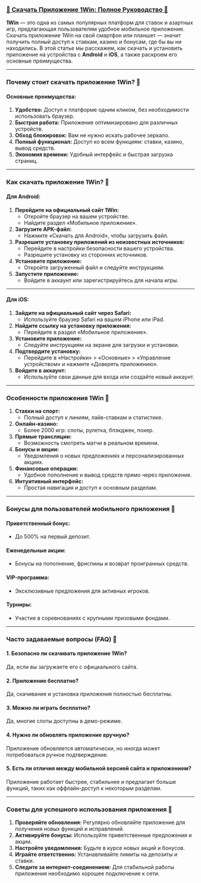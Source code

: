 ### [📱 Скачать Приложение 1Win: Полное Руководство 🚀](https://brandplay.link/9sD8CZLQ)


**1Win** — это одна из самых популярных платформ для ставок и азартных игр, предлагающая пользователям удобное мобильное приложение. Скачать приложение 1Win на свой смартфон или планшет — значит получить полный доступ к ставкам, казино и бонусам, где бы вы ни находились. В этой статье мы расскажем, как скачать и установить приложение на устройства с **Android** и **iOS**, а также раскроем его основные преимущества.

***

### Почему стоит скачать приложение 1Win? 🎯

#### Основные преимущества:

1. **Удобство:** Доступ к платформе одним кликом, без необходимости использовать браузер.
2. **Быстрая работа:** Приложение оптимизировано для различных устройств.
3. **Обход блокировок:** Вам не нужно искать рабочее зеркало.
4. **Полный функционал:** Доступ ко всем функциям: ставки, казино, вывод средств.
5. **Экономия времени:** Удобный интерфейс и быстрая загрузка страниц.

***

### Как скачать приложение 1Win? 🔑

#### Для Android:

1. **Перейдите на официальный сайт 1Win:**
   * Откройте браузер на вашем устройстве.
   * Найдите раздел «Мобильное приложение».
2. **Загрузите APK-файл:**
   * Нажмите «Скачать для Android», чтобы загрузить файл.
3. **Разрешите установку приложений из неизвестных источников:**
   * Перейдите в настройки безопасности вашего устройства.
   * Разрешите установку из сторонних источников.
4. **Установите приложение:**
   * Откройте загруженный файл и следуйте инструкциям.
5. **Запустите приложение:**
   * Войдите в аккаунт или зарегистрируйтесь для начала игры.

***

#### Для iOS:

1. **Зайдите на официальный сайт через Safari:**
   * Используйте браузер Safari на вашем iPhone или iPad.
2. **Найдите ссылку на установку приложения:**
   * Перейдите в раздел «Мобильное приложение».
3. **Установите приложение:**
   * Следуйте инструкциям на экране для загрузки и установки.
4. **Подтвердите установку:**
   * Перейдите в «Настройки» > «Основные» > «Управление устройством» и нажмите «Доверять приложению».
5. **Войдите в аккаунт:**
   * Используйте свои данные для входа или создайте новый аккаунт.

***

### Особенности приложения 1Win 📱

1. **Ставки на спорт:**
   * Полный доступ к линиям, лайв-ставкам и статистике.
2. **Онлайн-казино:**
   * Более 2000 игр: слоты, рулетка, блэкджек, покер.
3. **Прямые трансляции:**
   * Возможность смотреть матчи в реальном времени.
4. **Бонусы и акции:**
   * Уведомления о новых предложениях и персонализированных акциях.
5. **Финансовые операции:**
   * Удобное пополнение и вывод средств прямо через приложение.
6. **Интуитивный интерфейс:**
   * Простая навигация и доступ к основным разделам.

***

### Бонусы для пользователей мобильного приложения 🎁

#### Приветственный бонус:

* До 500% на первый депозит.

#### Еженедельные акции:

* Бонусы на пополнение, фриспины и возврат проигранных средств.

#### VIP-программа:

* Эксклюзивные предложения для активных игроков.

#### Турниры:

* Участие в соревнованиях с крупными призовыми фондами.

***

### Часто задаваемые вопросы (FAQ) 📝

#### 1. Безопасно ли скачивать приложение 1Win?

Да, если вы загружаете его с официального сайта.

#### 2. Приложение бесплатно?

Да, скачивание и установка приложения полностью бесплатны.

#### 3. Можно ли играть бесплатно?

Да, многие слоты доступны в демо-режиме.

#### 4. Нужно ли обновлять приложение вручную?

Приложение обновляется автоматически, но иногда может потребоваться ручное подтверждение.

#### 5. Есть ли отличия между мобильной версией сайта и приложением?

Приложение работает быстрее, стабильнее и предлагает больше функций, таких как оффлайн-доступ к некоторым разделам.

***

### Советы для успешного использования приложения 🔑

1. **Проверяйте обновления:** Регулярно обновляйте приложение для получения новых функций и исправлений.
2. **Активируйте бонусы:** Используйте приветственные предложения и акции.
3. **Настройте уведомления:** Будьте в курсе новых акций и бонусов.
4. **Играйте ответственно:** Устанавливайте лимиты на депозиты и ставки.
5. **Следите за интернет-соединением:** Для стабильной работы приложения необходимо хорошее подключение к сети.
